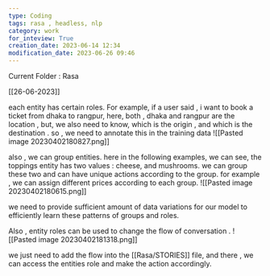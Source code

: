 ```yaml
---
type: Coding  
tags: rasa , headless, nlp
category: work
for_inteview: True
creation_date: 2023-06-14 12:34
modification_date: 2023-06-26 09:46
---
```


  
Current Folder : Rasa




[[26-06-2023]]


each entity has certain roles. For example, if a user said , i want to book a ticket from dhaka to rangpur, here, both , dhaka and rangpur are the location , but, we also need to know, which is the origin , and which is the destination . so , we need to annotate this in the training data
![[Pasted image 20230402180827.png]]

also , we can group entities. here in the following examples, we can see, the toppings entity has two values : cheese, and mushrooms. we can group these  two and can have unique actions according to the group. for example , we can assign different prices according to each group. 
![[Pasted image 20230402180615.png]]

we need to provide sufficient amount of data variations for our model to efficiently learn these  patterns of groups and roles.

Also , entity roles can be used to change the flow of conversation .
![[Pasted image 20230402181318.png]]

we just need to add the flow into the [[Rasa/STORIES]] file, and there , we can access the entities role and make the action accordingly. 